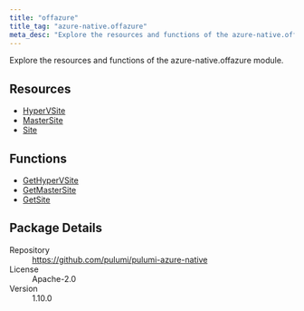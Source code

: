 ```yaml
---
title: "offazure"
title_tag: "azure-native.offazure"
meta_desc: "Explore the resources and functions of the azure-native.offazure module."
---
```


<!-- WARNING: this file was generated by Pulumi Docs Generator. -->
<!-- Do not edit by hand unless you're certain you know what you are doing! -->

Explore the resources and functions of the azure-native.offazure module.

<h2 id="resources">Resources</h2>
<ul class="api">
    <li><a href="hypervsite" title="HyperVSite"><span class="symbol resource"></span>HyperVSite</a></li>
    <li><a href="mastersite" title="MasterSite"><span class="symbol resource"></span>MasterSite</a></li>
    <li><a href="site" title="Site"><span class="symbol resource"></span>Site</a></li>
</ul>

<h2 id="functions">Functions</h2>
<ul class="api">
    <li><a href="gethypervsite" title="GetHyperVSite"><span class="symbol function"></span>GetHyperVSite</a></li>
    <li><a href="getmastersite" title="GetMasterSite"><span class="symbol function"></span>GetMasterSite</a></li>
    <li><a href="getsite" title="GetSite"><span class="symbol function"></span>GetSite</a></li>
</ul>

<h2 id="package-details">Package Details</h2>
<dl class="package-details">
	<dt>Repository</dt>
	<dd><a href="https://github.com/pulumi/pulumi-azure-native">https://github.com/pulumi/pulumi-azure-native</a></dd>
	<dt>License</dt>
	<dd>Apache-2.0</dd>
	<dt>Version</dt>
	<dd>1.10.0</dd>
</dl>

